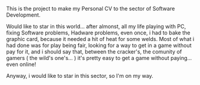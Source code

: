 This is the project to make my Personal CV to the sector of Software Development.

Would like to star in this world... after almonst, all my life playing with PC, fixing Software problems,
Hadware problems, even once, i had to bake the graphic card, because it needed a hit of heat for some welds.
Most of what i had done was for play being fair, looking for a way to get in a game without pay for it, and i should say
that, between the cracker's, the comunity of gamers ( the wild's one's... ) it's pretty easy to get a game without paying... even online!


Anyway, i would like to star in this sector, so I'm on my way.
